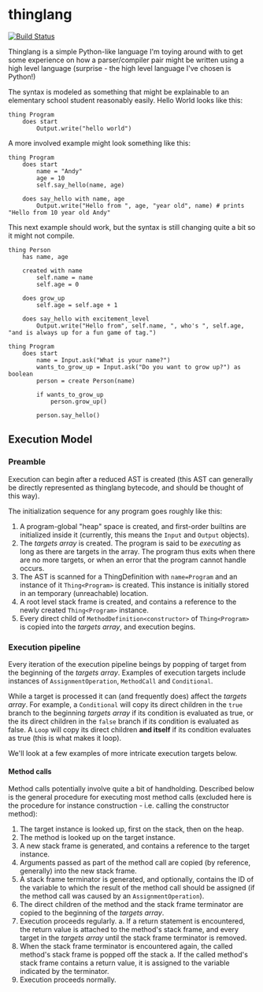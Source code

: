 # thinglang
[![Build Status](https://travis-ci.org/ytanay/thinglang.svg?branch=master)](https://travis-ci.org/ytanay/thinglang)

Thinglang is a simple Python-like language I'm toying around with to get some experience on how a parser/compiler pair might be written using a high level language (surprise - the high level language I've chosen is Python!)

The syntax is modeled as something that might be explainable to an elementary school student reasonably easily. Hello World looks like this:
```
thing Program
    does start
        Output.write("hello world")
```

A more involved example might look something like this:
```
thing Program
    does start
        name = "Andy"
        age = 10
        self.say_hello(name, age)

    does say_hello with name, age
        Output.write("Hello from ", age, "year old", name) # prints "Hello from 10 year old Andy"
```

This next example should work, but the syntax is still changing quite a bit so it might not compile.
```
thing Person
    has name, age

    created with name
        self.name = name
        self.age = 0

    does grow_up
        self.age = self.age + 1

    does say_hello with excitement_level
        Output.write("Hello from", self.name, ", who's ", self.age, "and is always up for a fun game of tag.")

thing Program
    does start
        name = Input.ask("What is your name?")
        wants_to_grow_up = Input.ask("Do you want to grow up?") as boolean
        person = create Person(name)

        if wants_to_grow_up
            person.grow_up()

        person.say_hello()
```

## Execution Model

### Preamble
Execution can begin after a reduced AST is created (this AST can generally be directly represented as thinglang bytecode, and should be thought of this way).

The initialization sequence for any program goes roughly like this:
1. A program-global "heap" space is created, and first-order builtins are initialized inside it (currently, this means the `Input` and `Output` objects).
2. The *targets array* is created. The program is said to be *executing* as long as there are targets in the array. The program thus exits when there are no more targets, or when an error that the program cannot handle occurs.
3. The AST is scanned for a ThingDefinition with `name=Program` and an instance of it `Thing<Program>` is created. This instance is initially stored in an temporary (unreachable) location.
4. A root level stack frame is created, and contains a reference to the newly created `Thing<Program>` instance.
5. Every direct child of `MethodDefinition<constructor>` of `Thing<Program>` is copied into the *targets array*, and execution begins.

### Execution pipeline
Every iteration of the execution pipeline beings by popping of target from the beginning of the *targets array*. Examples of execution targets include instances of `AssignmentOperation`, `MethodCall` and `Conditional`.

While a target is processed it can (and frequently does) affect the *targets array*. For example, a `Conditional` will copy its direct children in the `true` branch to the beginning *targets array* if its condition is evaluated as true, or the its direct children in the `false` branch if its condition is evaluated as false. A `Loop` will copy its direct children **and itself** if its condition evaluates as true (this is what makes it loop).

We'll look at a few examples of more intricate execution targets below.

#### Method calls
Method calls potentially involve quite a bit of handholding. Described below is the general procedure for executing most method calls (excluded here is the procedure for instance construction - i.e. calling the constructor method):

1. The target instance is looked up, first on the stack, then on the heap.
2. The method is looked up on the target instance.
3. A new stack frame is generated, and contains a reference to the target instance.
4. Arguments passed as part of the method call are copied (by reference, generally) into the new stack frame.
5. A stack frame terminator is generated, and optionally, contains the ID of the variable to which the result of the method call should be assigned (if the method call was caused by an `AssignmentOperation`).
6. The direct children of the method and the stack frame terminator are copied to the beginning of the *targets array*.
7. Execution proceeds regularly.
    a. If a return statement is encountered, the return value is attached to the method's stack frame, and every target in the *targets array* until the stack frame terminator is removed.
8. When the stack frame terminator is encountered again, the called method's stack frame is popped off the stack
    a. If the called method's stack frame contains a return value, it is assigned to the variable indicated by the terminator.
9. Execution proceeds normally.